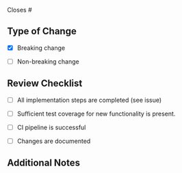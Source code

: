 Closes #


## Type of Change

- [x] Breaking change
- [ ] Non-breaking change


## Review Checklist

- [ ] All implementation steps are completed (see issue)
- [ ] Sufficient test coverage for new functionality is present.
- [ ] CI pipeline is successful
- [ ] Changes are documented


## Additional Notes

